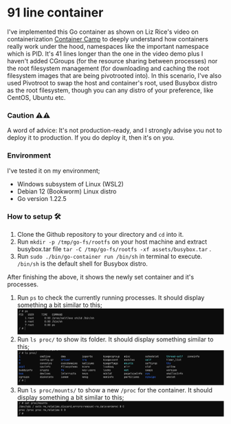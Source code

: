 # 91 line container

I've implemented this Go container as shown on Liz Rice's video on containerization [Container Camp](https://www.youtube.com/watch?v=Utf-A4rODH8) to deeply understand how containers really work under the hood, namespaces like the important namespace which is PID. It's 41 lines longer than the one in the video demo plus I haven't added CGroups (for the resource sharing between processes) nor the root filesystem management (for downloading and caching the root filesystem images that are being pivotrooted into). In this scenario, I've also used Pivotroot to swap the host and container's root, used Busybox distro as the root filesystem, though you can any distro of your preference, like CentOS, Ubuntu etc.

### Caution ⚠️⚠️
 A word of advice: It's not production-ready, and I strongly advise you not to deploy it to production. If you do deploy it, then it's on you.

### Environment 
I've tested it on my environment;

* Windows subsystem of Linux (WSL2)
* Debian 12 (Bookworm) Linux distro
* Go version 1.22.5

### How to setup 🛠️

1. Clone the Github repository to your directory and `cd` into it.
2. Run `mkdir -p /tmp/go-fs/rootfs` on your host machine and extract busybox.tar file `tar -C /tmp/go-fs/rootfs -xf assets/busybox.tar` .
3. Run `sudo ./bin/go-container run /bin/sh` in terminal to execute. `/bin/sh` is the default shell for Busybox distro.


After finishing the above, it shows the newly set container and it's processes.

1. Run `ps` to check the currently running processes. It should display something a bit similar to this;
![ps](/assets/ps.png)
2.  Run `ls proc/` to show its folder. It should display something similar to this;
![ls proc/](/assets/proc-folder.png)
3. Run `ls proc/mounts/` to show a new `/proc` for the container. It should display something a bit similar to this;
![/proc/mounts](/assets/proc-mounts.png)





